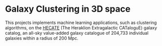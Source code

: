 # Galaxy Clustering in 3D space

This projects implements machine learning applications, such as clustering algorithms, on the [HECATE](https://ui.adsabs.harvard.edu/abs/2021MNRAS.506.1896K/abstract) 
(The Heraklion Extragalactic CATaloguE) galaxy catalog, an all-sky value-added galaxy catalogue of 204,733 individual galaxies within a radius of 200 Mpc.

